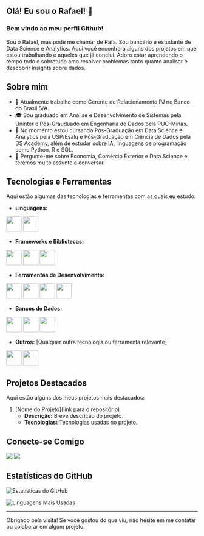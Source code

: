 ## Olá! Eu sou o Rafael! 👋

### Bem vindo ao meu perfil Github!

Sou o Rafael, mas pode me chamar de Rafa. Sou bancário e estudante de Data Science e Analytics. Aqui você encontrará alguns dos projetos em que estou trabalhando e aqueles que já concluí. Adoro estar aprendendo o tempo todo e sobretudo amo resolver problemas tanto quanto analisar e descobrir insights sobre dados.

## Sobre mim

- 💼 Atualmente trabalho como Gerente de Relacionamento PJ no Banco do Brasil S/A.
- 🎓 Sou graduado em Análise e Desenvolvimento de Sistemas pela Uninter e Pós-Grauduado em Engenharia de Dados pela PUC-Minas.
- 🌱 No momento estou cursando Pós-Graduação em Data Science e Analytics pela USP/Esalq e Pós-Graduação em Ciência de Dados pela DS Academy, além de estudar sobre IA, linguagens de programação como Python, R e SQL.
- 💬 Pergunte-me sobre Economia, Comércio Exterior e Data Science e teremos muito assunto a conversar.

## Tecnologias e Ferramentas

Aqui estão algumas das tecnologias e ferramentas com as quais eu estudo:

- **Linguagens:**
<div>
   <img src="https://cdn.jsdelivr.net/gh/devicons/devicon@latest/icons/python/python-original.svg" width="40" height="40" />
   <img src="https://cdn.jsdelivr.net/gh/devicons/devicon@latest/icons/r/r-original.svg" width="40" height="40" />                  
</div>

- **Frameworks e Bibliotecas:**
<div>
   <img src="https://cdn.jsdelivr.net/gh/devicons/devicon@latest/icons/numpy/numpy-original.svg" width="40" height="40" />
   <img src="https://cdn.jsdelivr.net/gh/devicons/devicon@latest/icons/pandas/pandas-original.svg" width="40" height="40" />
   <img src="https://cdn.jsdelivr.net/gh/devicons/devicon@latest/icons/matplotlib/matplotlib-original.svg" width="40" height="40" />         
</div>

- **Ferramentas de Desenvolvimento:**
<div>
   <img src="https://cdn.jsdelivr.net/gh/devicons/devicon@latest/icons/anaconda/anaconda-original.svg" width="40" height="40" />       
   <img src="https://cdn.jsdelivr.net/gh/devicons/devicon@latest/icons/docker/docker-original.svg" width="40" height="40" />
   <img src="https://cdn.jsdelivr.net/gh/devicons/devicon@latest/icons/git/git-original.svg" width="40" height="40" />
   <img src="https://cdn.jsdelivr.net/gh/devicons/devicon@latest/icons/vscode/vscode-original.svg" width="40" height="40" />        
</div>

- **Bancos de Dados:**
<div>
   <img src="https://cdn.jsdelivr.net/gh/devicons/devicon@latest/icons/microsoftsqlserver/microsoftsqlserver-original.svg" width="40" height="40" />
   <img src="https://cdn.jsdelivr.net/gh/devicons/devicon@latest/icons/mysql/mysql-original.svg" width="40" height="40" />
   <img src="https://cdn.jsdelivr.net/gh/devicons/devicon@latest/icons/postgresql/postgresql-original.svg" width="40" height="40" />          
</div>

- **Outros:** [Qualquer outra tecnologia ou ferramenta relevante]
<div>
   <img src="https://cdn.jsdelivr.net/gh/devicons/devicon@latest/icons/linux/linux-original.svg" width="40" height="40" />        
   <img src="https://cdn.jsdelivr.net/gh/devicons/devicon@latest/icons/ubuntu/ubuntu-original.svg" width="40" height="40" />          
</div>

## Projetos Destacados

Aqui estão alguns dos meus projetos mais destacados:

1. [Nome do Projeto](link para o repositório)
   - **Descrição:** Breve descrição do projeto.
   - **Tecnologias:** Tecnologias usadas no projeto.

## Conecte-se Comigo

<div>
<a href = "mailto:mfa.rafael@gmail.com"><img loading="lazy" src="https://img.shields.io/badge/Gmail-D14836?style=for-the-badge&logo=gmail&logoColor=white" target="_blank"></a>
<a href="https://www.linkedin.com/in/rafa-fsantos" target="_blank"><img loading="lazy" src="https://img.shields.io/badge/-LinkedIn-%230077B5?style=for-the-badge&logo=linkedin&logoColor=white" target="_blank"></a>
</div>

## Estatísticas do GitHub

![Estatísticas do GitHub](https://github-readme-stats.vercel.app/api?username=rafa-fsantos&show_icons=true&theme=dark)

![Linguagens Mais Usadas](https://github-readme-stats.vercel.app/api/top-langs/?username=rafa-fsantos&layout=compact&theme=dark)

---

Obrigado pela visita! Se você gostou do que viu, não hesite em me contatar ou colaborar em algum projeto.
          
